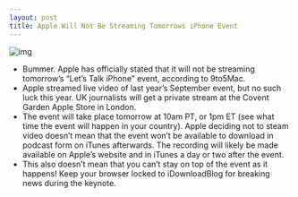 ```yaml
---
layout: post
title: Apple Will Not Be Streaming Tomorrows iPhone Event
---
```

![img](http://media.idownloadblog.com/wp-content/uploads/2011/03/Apple-Event.jpeg)
* Bummer. Apple has officially stated that it will not be streaming tomorrow’s “Let’s Talk iPhone” event, according to 9to5Mac.
* Apple streamed live video of last year’s September event, but no such luck this year. UK journalists will get a private stream at the Covent Garden Apple Store in London.
* The event will take place tomorrow at 10am PT, or 1pm ET (see what time the event will happen in your country). Apple deciding not to steam video doesn’t mean that the event won’t be available to download in podcast form on iTunes afterwards. The recording will likely be made available on Apple’s website and in iTunes a day or two after the event.
* This also doesn’t mean that you can’t stay on top of the event as it happens! Keep your browser locked to iDownloadBlog for breaking news during the keynote.

